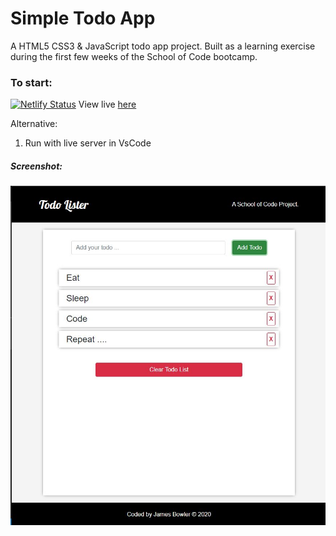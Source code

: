# Simple Todo App

A HTML5 CSS3 & JavaScript todo app project.
Built as a learning exercise during the first few weeks of the School of Code bootcamp.

### To start:

[![Netlify Status](https://api.netlify.com/api/v1/badges/160fa4dc-3146-4a83-bad5-92a71212600f/deploy-status)](https://app.netlify.com/sites/todoapp-jb/deploys)
View live [here](https://todoapp-jb.netlify.app/)

Alternative:

1. Run with live server in VsCode

##### Screenshot:

<img  src="./images/screenshot.JPG">
